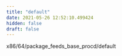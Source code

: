 ```yaml
---
title: "default"
date: 2021-05-26 12:52:10.499424
hidden: false
draft: false
---
```


x86/64/package_feeds_base_procd/default

